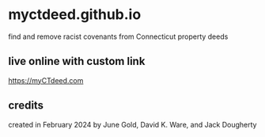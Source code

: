 # myctdeed.github.io
find and remove racist covenants from Connecticut property deeds

## live online with custom link
https://myCTdeed.com

## credits
created in February 2024 by June Gold, David K. Ware, and Jack Dougherty
